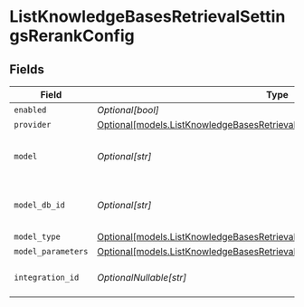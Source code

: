 # ListKnowledgeBasesRetrievalSettingsRerankConfig


## Fields

| Field                                                                                                                                                    | Type                                                                                                                                                     | Required                                                                                                                                                 | Description                                                                                                                                              |
| -------------------------------------------------------------------------------------------------------------------------------------------------------- | -------------------------------------------------------------------------------------------------------------------------------------------------------- | -------------------------------------------------------------------------------------------------------------------------------------------------------- | -------------------------------------------------------------------------------------------------------------------------------------------------------- |
| `enabled`                                                                                                                                                | *Optional[bool]*                                                                                                                                         | :heavy_minus_sign:                                                                                                                                       | N/A                                                                                                                                                      |
| `provider`                                                                                                                                               | [Optional[models.ListKnowledgeBasesRetrievalSettingsKnowledgeProvider]](../models/listknowledgebasesretrievalsettingsknowledgeprovider.md)               | :heavy_minus_sign:                                                                                                                                       | N/A                                                                                                                                                      |
| `model`                                                                                                                                                  | *Optional[str]*                                                                                                                                          | :heavy_minus_sign:                                                                                                                                       | The name of the model to use                                                                                                                             |
| `model_db_id`                                                                                                                                            | *Optional[str]*                                                                                                                                          | :heavy_minus_sign:                                                                                                                                       | The ID of the model in the database                                                                                                                      |
| `model_type`                                                                                                                                             | [Optional[models.ListKnowledgeBasesRetrievalSettingsKnowledgeModelType]](../models/listknowledgebasesretrievalsettingsknowledgemodeltype.md)             | :heavy_minus_sign:                                                                                                                                       | N/A                                                                                                                                                      |
| `model_parameters`                                                                                                                                       | [Optional[models.ListKnowledgeBasesRetrievalSettingsKnowledgeModelParameters]](../models/listknowledgebasesretrievalsettingsknowledgemodelparameters.md) | :heavy_minus_sign:                                                                                                                                       | N/A                                                                                                                                                      |
| `integration_id`                                                                                                                                         | *OptionalNullable[str]*                                                                                                                                  | :heavy_minus_sign:                                                                                                                                       | The id of the resource                                                                                                                                   |